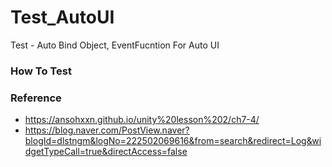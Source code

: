 # Test_AutoUI
Test - Auto Bind Object, EventFucntion For Auto UI

### How To Test


### Reference
- https://ansohxxn.github.io/unity%20lesson%202/ch7-4/
- https://blog.naver.com/PostView.naver?blogId=dlstngm&logNo=222502069616&from=search&redirect=Log&widgetTypeCall=true&directAccess=false
